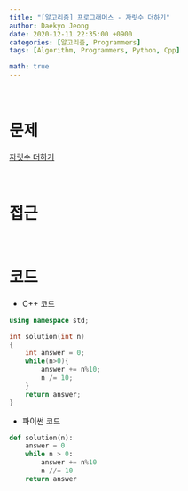 ```yaml
---
title: "[알고리즘] 프로그래머스 - 자릿수 더하기"
author: Daekyo Jeong
date: 2020-12-11 22:35:00 +0900
categories: [알고리즘, Programmers]
tags: [Algorithm, Programmers, Python, Cpp]

math: true
---
```


<br/>

# **문제**


[자릿수 더하기](https://programmers.co.kr/learn/courses/30/lessons/12931)

<br/>

# **접근**  


<br/>

# **코드**

- C++ 코드

```cpp
using namespace std;

int solution(int n)
{
    int answer = 0;
    while(n>0){
        answer += n%10;
        n /= 10;
    }
    return answer;
}
```

- 파이썬 코드   

```py
def solution(n):
    answer = 0
    while n > 0:
        answer += n%10
        n //= 10
    return answer
```

<br/>
